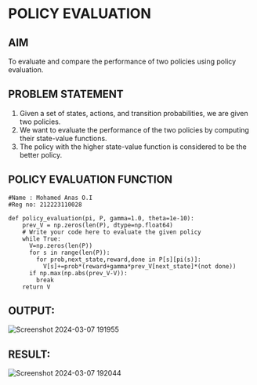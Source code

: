 # POLICY EVALUATION

## AIM
To evaluate and compare the performance of two policies using policy evaluation.

## PROBLEM STATEMENT

1. Given a set of states, actions, and transition probabilities, we are given two policies.
2. We want to evaluate the performance of the two policies by computing their state-value functions.
3. The policy with the higher state-value function is considered to be the better policy.


## POLICY EVALUATION FUNCTION
```
#Name : Mohamed Anas O.I
#Reg no: 212223110028

def policy_evaluation(pi, P, gamma=1.0, theta=1e-10):
    prev_V = np.zeros(len(P), dtype=np.float64)
    # Write your code here to evaluate the given policy
    while True:
      V=np.zeros(len(P))
      for s in range(len(P)):
        for prob,next_state,reward,done in P[s][pi(s)]:
          V[s]+=prob*(reward+gamma*prev_V[next_state]*(not done))
      if np.max(np.abs(prev_V-V)):
        break
    return V
```

## OUTPUT:

![Screenshot 2024-03-07 191955](https://github.com/Anas536/rl-policy-evaluation/assets/139841834/1beb78cb-e113-4247-a631-38267018d8e7)


## RESULT:
![Screenshot 2024-03-07 192044](https://github.com/Anas536/rl-policy-evaluation/assets/139841834/c0aedd8e-066f-4015-aea1-9a66e78fac9f)

